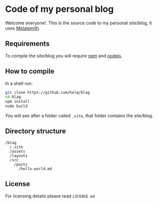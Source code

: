 # Code of my personal blog #

Welcome everyone!. This is the source code to my personal site/blog, it uses
[Metalsmith][].

[Metalsmith]: http://www.metalsmith.io/ (Metalsmith's official site)

## Requirements ##
To compile the site/blog you will require [npm]() and [nodejs]().

[npm]: https://www.npmjs.com/ (npm's official site)
[nodejs]: https://nodejs.org/ (nodejs's official site)

## How to compile ##
In a shell run:

``` .sh
git clone https://github.com/helq/blag
cd blag
npm install
node build
```

You will see after a folder called `_site`, that folder contains the site/blog.

## Directory structure ##

```
/blag
  /_site
  /assets
  /layouts
  /src
    /posts
      /hello-world.md
```

## License ##

For licensing details please read `LICENSE.md`

